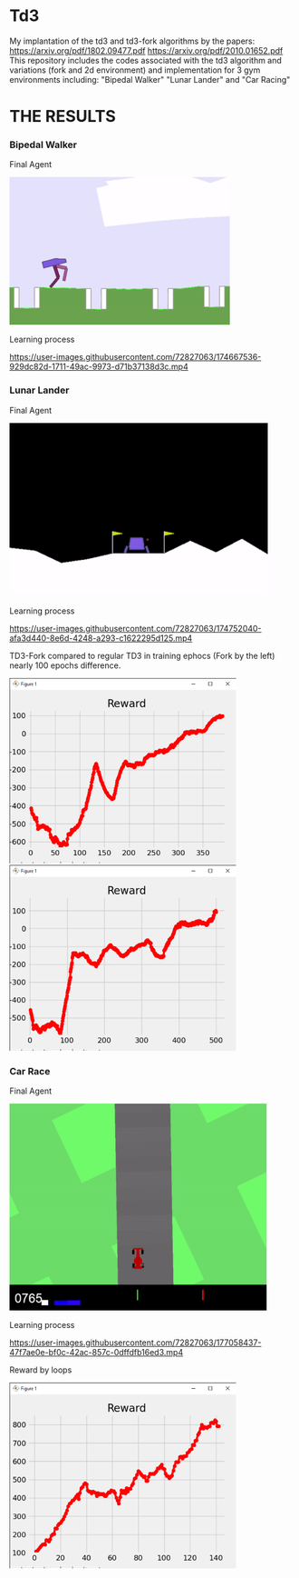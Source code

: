 # Td3
My implantation of the td3 and td3-fork algorithms by the papers: https://arxiv.org/pdf/1802.09477.pdf https://arxiv.org/pdf/2010.01652.pdf
This repository includes the codes associated with the td3 algorithm and variations (fork and 2d environment) and implementation for 3 gym environments including:
"Bipedal Walker" "Lunar Lander" and "Car Racing"
# THE RESULTS
### Bipedal Walker
Final Agent

![](gifs_and_pictures/ezgif-3-406d081c9c.gif)

Learning process



https://user-images.githubusercontent.com/72827063/174667536-929dc82d-1711-49ac-9973-d71b37138d3c.mp4





### Lunar Lander
Final Agent

![](gifs_and_pictures/ezgif-2-dd627e87e8.gif)

Learning process


https://user-images.githubusercontent.com/72827063/174752040-afa3d440-8e6d-4248-a293-c1622295d125.mp4

TD3-Fork compared to regular TD3 in training ephocs (Fork by the left) nearly 100 epochs difference.

<img src="gifs_and_pictures/Figure 1 24_06_2022 22_35_31.png" width="400" alt="Fork"/>  <img src="gifs_and_pictures/Figure 1 24_06_2022 22_37_32.png" width="400" alt=""/>


### Car Race
Final Agent

![](gifs_and_pictures/ezgif-4-744f3e6c17.gif)

Learning process


https://user-images.githubusercontent.com/72827063/177058437-47f7ae0e-bf0c-42ac-857c-0dffdfb16ed3.mp4

Reward by loops

<img src="gifs_and_pictures/Figure 1 04_07_2022 0_59_31.png" width="400" alt="Fork"/>
